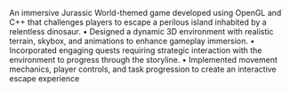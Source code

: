 An immersive Jurassic World-themed game developed using OpenGL and C++ that challenges players to escape a perilous island inhabited by a relentless dinosaur. 
•	Designed a dynamic 3D environment with realistic terrain, skybox, and animations to enhance gameplay immersion.
•	Incorporated engaging quests requiring strategic interaction with the environment to progress through the storyline.
•	Implemented movement mechanics, player controls, and task progression to create an interactive escape experience

